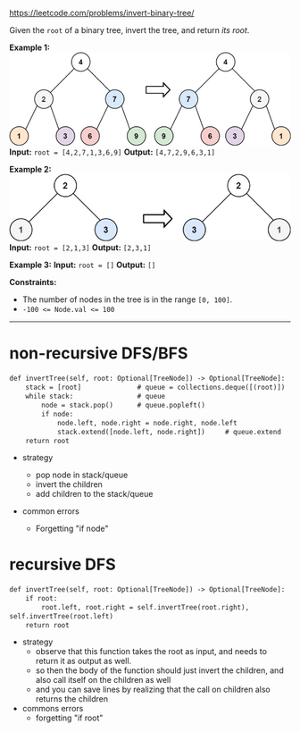 https://leetcode.com/problems/invert-binary-tree/

Given the `root` of a binary tree, invert the tree, and return _its root_.




**Example 1:**
![](../!assets/attachments/Pasted%20image%2020240224220340.png)
**Input:** `root = [4,2,7,1,3,6,9]`
**Output:** `[4,7,2,9,6,3,1]`

**Example 2:**
![](../!assets/attachments/Pasted%20image%2020240224220351.png)
**Input:** `root = [2,1,3]`
**Output:** `[2,3,1]`

**Example 3:**
**Input:** `root = []`
**Output:** `[]`



**Constraints:**
- The number of nodes in the tree is in the range `[0, 100]`.
- `-100 <= Node.val <= 100`

---

# non-recursive DFS/BFS
```
def invertTree(self, root: Optional[TreeNode]) -> Optional[TreeNode]:
    stack = [root]              # queue = collections.deque([(root)])
    while stack:                # queue
        node = stack.pop()      # queue.popleft()
        if node:
            node.left, node.right = node.right, node.left
            stack.extend([node.left, node.right])     # queue.extend
    return root
```
- strategy
	- pop node in stack/queue
	- invert the children
	- add children to the stack/queue

- common errors
	- Forgetting "if node"
# recursive DFS
```
def invertTree(self, root: Optional[TreeNode]) -> Optional[TreeNode]:
    if root:
        root.left, root.right = self.invertTree(root.right), self.invertTree(root.left) 
    return root
```
- strategy
	- observe that this function takes the root as input, and needs to return it as output as well.
	- so then the body of the function should just invert the children, and also call itself on the children as well
	- and you can save lines by realizing that the call on children also returns the children
- commons errors
	- forgetting "if root"
